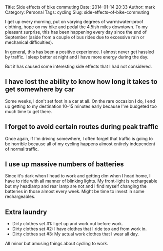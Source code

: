 Title: Side effects of bike commuting
Date: 2014-01-14 20:33
Author: mark
Category: Personal
Tags: cycling
Slug: side-effects-of-bike-commuting

 I get up every morning, put on varying degrees of warm/water-proof clothing, hope on my bike and pedal the 4.5ish miles downtown. To my pleasant surprise, this has been happening every day since the end of September (aside from a couple of bus rides due to excessive rain or mechanical difficulties).

In general, this has been a positive experience. I almost never get hassled by traffic. I sleep better at night and I have more energy during the day.

But it has caused some interesting side effects that I had not considered.

## I have lost the ability to know how long it takes to get somewhere by car
Some weeks, I don't set foot in a car at all. On the rare occasion I do, I end up getting to my destination 10-15 minutes early because I've budgeted too much time to get there.

## I forget to avoid certain routes during peak traffic
Once again, if I'm driving somewhere, I often forget that traffic is going to be horrible because all of my cycling happens almost entirely independent of normal traffic.

## I use up massive numbers of batteries
Since it's dark when I head to work and getting dim when I head home, I have to ride with all manner of blinking lights. My front-light is rechargeable but my headlamp and rear lamp are not and I find myself changing the batteries in those almost every week. Might be time to invest in some rechargeables.

## Extra laundry
* Dirty clothes set #1: I get up and work out before work.
* Dirty clothes set #2: I have clothes that I ride too and from work in.
* Dirty clothes set #3: My actual work clothes that I wear all day.

All minor but amusing things about cycling to work.
